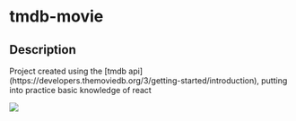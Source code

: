 # tmdb-movie

## Description

<p>
    Project created using the [tmdb api](https://developers.themoviedb.org/3/getting-started/introduction), putting into practice basic knowledge of react
</p>

<img src="https://img.shields.io/static/v1?label=Blog&message=Rocketseat&color=7159c1&style=for-the-badge&logo=ghost"/>
